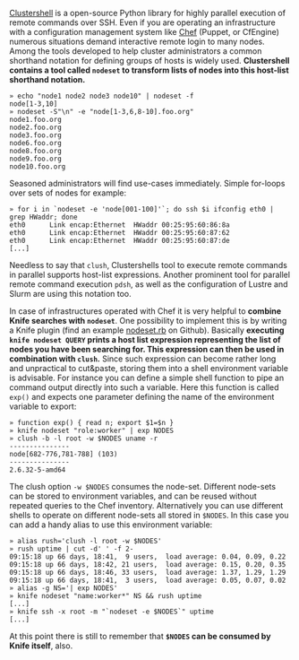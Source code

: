 
[Clustershell][clustershell] is a open-source Python library for highly parallel execution of remote commands over SSH. Even if you are operating an infrastructure with a configuration management system like [Chef][chef] (Puppet, or CfEngine) numerous situations demand interactive remote login to many nodes. Among the tools developed to help cluster administrators a common shorthand notation for defining groups of hosts is widely used. **Clustershell contains a tool called `nodeset` to transform lists of nodes into this host-list shorthand notation.**

    » echo "node1 node2 node3 node10" | nodeset -f
    node[1-3,10]
    » nodeset -S"\n" -e "node[1-3,6,8-10].foo.org"
    node1.foo.org
    node2.foo.org
    node3.foo.org
    node6.foo.org
    node8.foo.org
    node9.foo.org
    node10.foo.org

Seasoned administrators will find use-cases immediately. Simple for-loops over sets of nodes for example: 

    » for i in `nodeset -e 'node[001-100]'`; do ssh $i ifconfig eth0 | grep HWaddr; done
    eth0      Link encap:Ethernet  HWaddr 00:25:95:60:86:8a  
    eth0      Link encap:Ethernet  HWaddr 00:25:95:60:87:62  
    eth0      Link encap:Ethernet  HWaddr 00:25:95:60:87:de  
    [...]

Needless to say that `clush`, Clustershells tool to execute remote commands in parallel supports host-list expressions. Another prominent tool for parallel remote command execution `pdsh`, as well as the configuration of Lustre and Slurm are using this notation too. 

In case of infrastructures operated with Chef it is very helpful to **combine Knife searches with `nodeset`**. One possibility to implement this is by writing a Knife plugin (find an example [nodeset.rb][nodeset_rb] on Github). Basically **executing `knife nodeset QUERY` prints a host list expression representing the list of nodes you have been searching for. This expression can then be used in combination with `clush`.** Since such expression can become rather long and unpractical to cut&paste, storing them into a shell environment variable is advisable. For instance you can define a simple shell function to pipe an command output directly into such a variable. Here this function is called `exp()` and expects one parameter defining the name of the environment variable to export: 

    » function exp() { read n; export $1=$n }
    » knife nodeset "role:worker" | exp NODES
    » clush -b -l root -w $NODES uname -r
    ---------------
    node[682-776,781-788] (103)
    ---------------
    2.6.32-5-amd64

The clush option `-w $NODES` consumes the node-set. Different node-sets can be stored to environment variables, and can be reused without repeated queries to the Chef inventory. Alternatively you can use different shells to operate on different node-sets all stored in `$NODES`. In this case you can add a handy alias to use  this environment variable:

    » alias rush='clush -l root -w $NODES'
    » rush uptime | cut -d' ' -f 2- 
    09:15:18 up 66 days, 18:41,  9 users,  load average: 0.04, 0.09, 0.22
    09:15:18 up 66 days, 18:42, 21 users,  load average: 0.15, 0.20, 0.35
    09:15:18 up 66 days, 18:46, 33 users,  load average: 1.37, 1.29, 1.29
    09:15:18 up 66 days, 18:41,  3 users,  load average: 0.05, 0.07, 0.02
    » alias -g NS='| exp NODES'
    » knife nodeset "name:worker*" NS && rush uptime
    [...]
    » knife ssh -x root -m "`nodeset -e $NODES`" uptime 
    [...]

At this point there is still to remember that **`$NODES` can be consumed by Knife itself**, also. 

[clustershell]: http://cea-hpc.github.com/clustershell/
[chef]: http://wiki.opscode.com
[nodeset_rb]: https://github.com/vpenso/knife-plugins/blob/master/plugins/nodeset.rb

